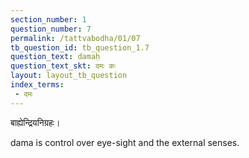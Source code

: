 ```yaml
---
section_number: 1
question_number: 7
permalink: /tattvabodha/01/07
tb_question_id: tb_question_1.7
question_text: damaḥ
question_text_skt: दमः कः
layout: layout_tb_question
index_terms:
 - दमः
---
```


<!-- skt-start -->

बाह्येन्द्रियनिग्रहः।

<!-- skt-end -->

<!-- eng-start -->

dama is control over eye-sight and the external senses.
<!-- eng-end -->

